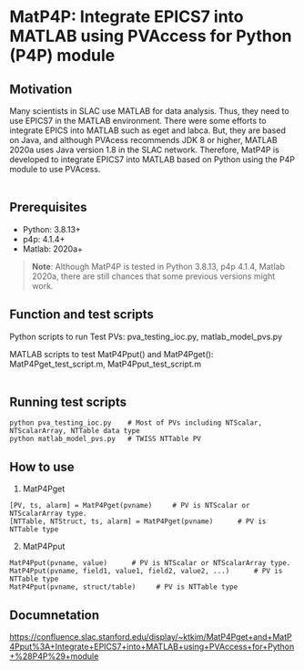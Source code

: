 # MatP4P: Integrate EPICS7 into MATLAB using PVAccess for Python (P4P) module

## Motivation
Many scientists in SLAC use MATLAB for data analysis. Thus, they need to use EPICS7 in the MATLAB environment. There were some efforts to integrate EPICS into MATLAB such as eget and labca. But, they are based on Java, and although PVAcess recommends JDK 8 or higher, MATLAB 2020a uses Java version 1.8 in the SLAC network. Therefore, MatP4P is developed to integrate EPICS7 into MATLAB based on Python using the P4P module to use PVAcess.
<br /><br />

## Prerequisites
- Python: 3.8.13+
- p4p: 4.1.4+
- Matlab: 2020a+

> **Note**: Although MatP4P is tested in Python 3.8.13, p4p 4.1.4, Matlab 2020a, there are still chances that some previous versions might work.

## Function and test scripts
Python scripts to run Test PVs: pva_testing_ioc.py, matlab_model_pvs.py

MATLAB scripts to test MatP4Pput() and MatP4Pget(): MatP4Pget_test_script.m, MatP4Pput_test_script.m 
<br /><br />

## Running test scripts
```
python pva_testing_ioc.py    # Most of PVs including NTScalar, NTScalarArray, NTTable data type
python matlab_model_pvs.py   # TWISS NTTable PV
```

## How to use
1. MatP4Pget
```
[PV, ts, alarm] = MatP4Pget(pvname)     # PV is NTScalar or NTScalarArray type.
[NTTable, NTStruct, ts, alarm] = MatP4Pget(pvname)      # PV is NTTable type     
```
2. MatP4Pput
```
MatP4Pput(pvname, value)      # PV is NTScalar or NTScalarArray type.
MatP4Pput(pvname, field1, value1, field2, value2, ...)      # PV is NTTable type
MatP4Pput(pvname, struct/table)     # PV is NTTable type
```

## Documnetation
https://confluence.slac.stanford.edu/display/~ktkim/MatP4Pget+and+MatP4Pput%3A+Integrate+EPICS7+into+MATLAB+using+PVAccess+for+Python+%28P4P%29+module

